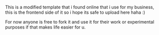 This is a modified  template that i found online that i use for my business, this is the frontend side of it so i hope  its safe to upload here haha :)

For now anyone is free to fork it and use it for their work or experimental purposes if that makes life easier for u.

